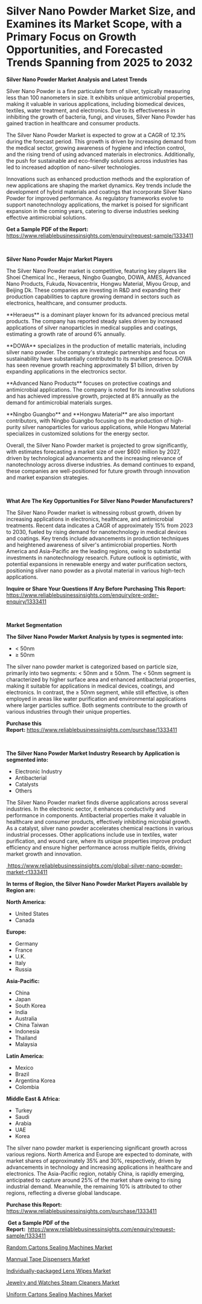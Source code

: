 <p><h1>Silver Nano Powder Market Size, and Examines its Market Scope, with a Primary Focus on Growth Opportunities, and Forecasted Trends Spanning from 2025 to 2032</h1></p><p><strong>Silver Nano Powder Market Analysis and Latest Trends</strong></p>
<p><p>Silver Nano Powder is a fine particulate form of silver, typically measuring less than 100 nanometers in size. It exhibits unique antimicrobial properties, making it valuable in various applications, including biomedical devices, textiles, water treatment, and electronics. Due to its effectiveness in inhibiting the growth of bacteria, fungi, and viruses, Silver Nano Powder has gained traction in healthcare and consumer products.</p><p>The Silver Nano Powder Market is expected to grow at a CAGR of 12.3% during the forecast period. This growth is driven by increasing demand from the medical sector, growing awareness of hygiene and infection control, and the rising trend of using advanced materials in electronics. Additionally, the push for sustainable and eco-friendly solutions across industries has led to increased adoption of nano-silver technologies.</p><p>Innovations such as enhanced production methods and the exploration of new applications are shaping the market dynamics. Key trends include the development of hybrid materials and coatings that incorporate Silver Nano Powder for improved performance. As regulatory frameworks evolve to support nanotechnology applications, the market is poised for significant expansion in the coming years, catering to diverse industries seeking effective antimicrobial solutions.</p></p>
<p><strong>Get a Sample PDF of the Report:&nbsp;</strong> <a href="https://www.reliablebusinessinsights.com/enquiry/request-sample/1333411?utm_campaign=1113&utm_medium=2&utm_source=Github&utm_content=ia&utm_term=24032025&utm_id=silver-nano-powder">https://www.reliablebusinessinsights.com/enquiry/request-sample/1333411</a></p>
<p>&nbsp;</p>
<p><strong>Silver Nano Powder Major Market Players</strong></p>
<p><p>The Silver Nano Powder market is competitive, featuring key players like Shoei Chemical Inc., Heraeus, Ningbo Guangbo, DOWA, AMES, Advanced Nano Products, Fukuda, Novacentrix, Hongwu Material, Miyou Group, and Beijing Dk. These companies are investing in R&D and expanding their production capabilities to capture growing demand in sectors such as electronics, healthcare, and consumer products.</p><p>**Heraeus** is a dominant player known for its advanced precious metal products. The company has reported steady sales driven by increased applications of silver nanoparticles in medical supplies and coatings, estimating a growth rate of around 6% annually.</p><p>**DOWA** specializes in the production of metallic materials, including silver nano powder. The company's strategic partnerships and focus on sustainability have substantially contributed to its market presence. DOWA has seen revenue growth reaching approximately $1 billion, driven by expanding applications in the electronics sector.</p><p>**Advanced Nano Products** focuses on protective coatings and antimicrobial applications. The company is noted for its innovative solutions and has achieved impressive growth, projected at 8% annually as the demand for antimicrobial materials surges.</p><p>**Ningbo Guangbo** and **Hongwu Material** are also important contributors, with Ningbo Guangbo focusing on the production of high-purity silver nanoparticles for various applications, while Hongwu Material specializes in customized solutions for the energy sector.</p><p>Overall, the Silver Nano Powder market is projected to grow significantly, with estimates forecasting a market size of over $600 million by 2027, driven by technological advancements and the increasing relevance of nanotechnology across diverse industries. As demand continues to expand, these companies are well-positioned for future growth through innovation and market expansion strategies.</p></p>
<p>&nbsp;</p>
<p><strong>What Are The Key Opportunities For Silver Nano Powder Manufacturers?</strong></p>
<p><p>The Silver Nano Powder market is witnessing robust growth, driven by increasing applications in electronics, healthcare, and antimicrobial treatments. Recent data indicates a CAGR of approximately 15% from 2023 to 2030, fueled by rising demand for nanotechnology in medical devices and coatings. Key trends include advancements in production techniques and heightened awareness of silver's antimicrobial properties. North America and Asia-Pacific are the leading regions, owing to substantial investments in nanotechnology research. Future outlook is optimistic, with potential expansions in renewable energy and water purification sectors, positioning silver nano powder as a pivotal material in various high-tech applications.</p></p>
<p><strong>Inquire or Share Your Questions If Any Before Purchasing This Report:</strong> <a href="https://www.reliablebusinessinsights.com/enquiry/pre-order-enquiry/1333411?utm_campaign=1113&utm_medium=2&utm_source=Github&utm_content=ia&utm_term=24032025&utm_id=silver-nano-powder">https://www.reliablebusinessinsights.com/enquiry/pre-order-enquiry/1333411</a></p>
<p>&nbsp;</p>
<p><strong>Market Segmentation</strong></p>
<p><strong>The Silver Nano Powder Market Analysis by types is segmented into:</strong></p>
<p><ul><li>< 50nm</li><li>≥ 50nm</li></ul></p>
<p><p>The silver nano powder market is categorized based on particle size, primarily into two segments: < 50nm and ≥ 50nm. The < 50nm segment is characterized by higher surface area and enhanced antibacterial properties, making it suitable for applications in medical devices, coatings, and electronics. In contrast, the ≥ 50nm segment, while still effective, is often employed in areas like water purification and environmental applications where larger particles suffice. Both segments contribute to the growth of various industries through their unique properties.</p></p>
<p><strong>Purchase this Report:&nbsp;</strong><a href="https://www.reliablebusinessinsights.com/purchase/1333411?utm_campaign=1113&utm_medium=2&utm_source=Github&utm_content=ia&utm_term=24032025&utm_id=silver-nano-powder">https://www.reliablebusinessinsights.com/purchase/1333411</a></p>
<p>&nbsp;</p>
<p><strong>The Silver Nano Powder Market Industry Research by Application is segmented into:</strong></p>
<p><ul><li>Electronic Industry</li><li>Antibacterial</li><li>Catalysts</li><li>Others</li></ul></p>
<p><p>The Silver Nano Powder market finds diverse applications across several industries. In the electronic sector, it enhances conductivity and performance in components. Antibacterial properties make it valuable in healthcare and consumer products, effectively inhibiting microbial growth. As a catalyst, silver nano powder accelerates chemical reactions in various industrial processes. Other applications include use in textiles, water purification, and wound care, where its unique properties improve product efficiency and ensure higher performance across multiple fields, driving market growth and innovation.</p></p>
<p><a href="https://www.reliablebusinessinsights.com/global-silver-nano-powder-market-r1333411?utm_campaign=1113&utm_medium=2&utm_source=Github&utm_content=ia&utm_term=24032025&utm_id=silver-nano-powder">&nbsp;https://www.reliablebusinessinsights.com/global-silver-nano-powder-market-r1333411</a></p>
<p><strong>In terms of Region, the Silver Nano Powder Market Players available by Region are:</strong></p>
<p>
    <p> <strong> North America: </strong>
        <ul>
            <li>United States</li>
            <li>Canada</li>
        </ul>
        </p> 
    <p> <strong> Europe: </strong>
        <ul>
            <li>Germany</li>
            <li>France</li>
            <li>U.K.</li>
            <li>Italy</li>
            <li>Russia</li>
        </ul>
        </p> 
    <p> <strong> Asia-Pacific: </strong>
        <ul>
            <li>China</li>
            <li>Japan</li>
            <li>South Korea</li>
            <li>India</li>
            <li>Australia</li>
            <li>China Taiwan</li>
            <li>Indonesia</li>
            <li>Thailand</li>
            <li>Malaysia</li>
        </ul>
        </p> 
    <p> <strong> Latin America: </strong>
        <ul>
            <li>Mexico</li>
            <li>Brazil</li>
            <li>Argentina Korea</li>
            <li>Colombia</li>
        </ul>
        </p> 
    <p> <strong> Middle East & Africa: </strong>
        <ul>
            <li>Turkey</li>
            <li>Saudi</li>
            <li>Arabia</li>
            <li>UAE</li>
            <li>Korea</li>
        </ul>
    </p>
    </p>
<p><p>The silver nano powder market is experiencing significant growth across various regions. North America and Europe are expected to dominate, with market shares of approximately 35% and 30%, respectively, driven by advancements in technology and increasing applications in healthcare and electronics. The Asia-Pacific region, notably China, is rapidly emerging, anticipated to capture around 25% of the market share owing to rising industrial demand. Meanwhile, the remaining 10% is attributed to other regions, reflecting a diverse global landscape.</p></p>
<p><strong>Purchase this Report: </strong><a href="https://www.reliablebusinessinsights.com/purchase/1333411?utm_campaign=1113&utm_medium=2&utm_source=Github&utm_content=ia&utm_term=24032025&utm_id=silver-nano-powder">https://www.reliablebusinessinsights.com/purchase/1333411</a></p>
<p>&nbsp;<strong>Get a Sample PDF of the Report:&nbsp;&nbsp;</strong><a href="https://www.reliablebusinessinsights.com/enquiry/request-sample/1333411?utm_campaign=1113&utm_medium=2&utm_source=Github&utm_content=ia&utm_term=24032025&utm_id=silver-nano-powder">https://www.reliablebusinessinsights.com/enquiry/request-sample/1333411</a></p>
<p><strong></strong></p>
<p><p><a href="https://github.com/sivyerloucks/Market-Research-Report-List-1/blob/main/random-cartons-sealing-machines-market.md?utm_campaign=1113&utm_medium=2&utm_source=Github&utm_content=ia&utm_term=24032025&utm_id=silver-nano-powder">Random Cartons Sealing Machines Market</a></p><p><a href="https://github.com/safatabhee/Market-Research-Report-List-1/blob/main/mannual-tape-dispensers-market.md?utm_campaign=1113&utm_medium=2&utm_source=Github&utm_content=ia&utm_term=24032025&utm_id=silver-nano-powder">Mannual Tape Dispensers Market</a></p><p><a href="https://github.com/tamerlgwilt/Market-Research-Report-List-1/blob/main/individually-packaged-lens-wipes-market.md?utm_campaign=1113&utm_medium=2&utm_source=Github&utm_content=ia&utm_term=24032025&utm_id=silver-nano-powder">Individually-packaged Lens Wipes Market</a></p><p><a href="https://github.com/gorbaicodaro/Market-Research-Report-List-1/blob/main/jewelry-and-watches-steam-cleaners-market.md?utm_campaign=1113&utm_medium=2&utm_source=Github&utm_content=ia&utm_term=24032025&utm_id=silver-nano-powder">Jewelry and Watches Steam Cleaners Market</a></p><p><a href="https://github.com/rwanjamiul/Market-Research-Report-List-1/blob/main/uniform-cartons-sealing-machines-market.md?utm_campaign=1113&utm_medium=2&utm_source=Github&utm_content=ia&utm_term=24032025&utm_id=silver-nano-powder">Uniform Cartons Sealing Machines Market</a></p></p>